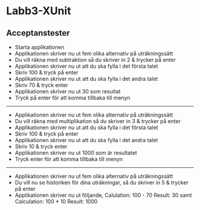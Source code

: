# Labb3-XUnit

## Acceptanstester

* Starta applikationen
* Applikationen skriver nu ut fem olika alternativ på uträkningssätt
* Du vill räkna med subtraktion så du skriver in 2 & trycker på enter
* Applikationen skriver nu ut att du ska fylla i det första talet
* Skriv 100 & tryck på enter
* Applikationen skriver nu ut att du ska fylla i det andra talet
* Skriv 70 & tryck enter
* Applikationen skriver nu ut 30 som resultat
* Tryck på enter för att komma tillbaka till menyn
---------------------------------------------------------
* Applikationen skriver nu ut fem olika alternativ på uträkningssätt
* Du vill räkna med multiplikation så du skriver in 3 & trycker på enter
* Applikationen skriver nu ut att du ska fylla i det första talet
* Skriv 100 & tryck på enter
* Applikationen skriver nu ut att du ska fylla i det andra talet
* Skriv 10 & tryck enter
* Applikationen skriver nu ut 1000 som är resultatet
* Tryck enter för att komma tillbaka till menyn
----------------------------------------------------------
* Applikationen skriver nu ut fem olika alternativ på uträkningssätt
* Du vill nu se historiken för dina uträkningar, så du skriver in 5 & trycker på enter
* Applikationen skriver nu ut följande, Calulation: 100 - 70 Result: 30 samt Calculation: 100 * 10 Result: 1000


